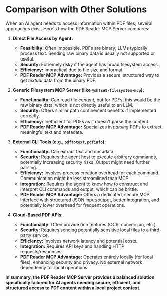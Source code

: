 # Comparison with Other Solutions

When an AI agent needs to access information within PDF files, several approaches exist. Here's how the PDF Reader MCP Server compares:

1.  **Direct File Access by Agent:**

    - **Feasibility:** Often impossible. PDFs are binary; LLMs typically process text. Sending raw binary data is usually not supported or useful.
    - **Security:** Extremely risky if the agent has broad filesystem access.
    - **Efficiency:** Impractical due to file size and format.
    - **PDF Reader MCP Advantage:** Provides a secure, structured way to get _textual_ data from the binary PDF.

2.  **Generic Filesystem MCP Server (like `@shtse8/filesystem-mcp`):**

    - **Functionality:** Can read file _content_, but for PDFs, this would be the raw binary data, which is not directly useful to an LLM.
    - **Security:** Offers similar path confinement benefits if implemented correctly.
    - **Efficiency:** Inefficient for PDFs as it doesn't parse the content.
    - **PDF Reader MCP Advantage:** Specializes in _parsing_ PDFs to extract meaningful text and metadata.

3.  **External CLI Tools (e.g., `pdftotext`, `pdfinfo`):**

    - **Functionality:** Can extract text and metadata.
    - **Security:** Requires the agent host to execute arbitrary commands, potentially increasing security risks. Output might need further parsing.
    - **Efficiency:** Involves process creation overhead for each command. Communication might be less streamlined than MCP.
    - **Integration:** Requires the agent to know how to construct and interpret CLI commands and output, which can be brittle.
    - **PDF Reader MCP Advantage:** Offers a dedicated, secure MCP interface with structured JSON input/output, better integration, and potentially lower overhead for frequent operations.

4.  **Cloud-Based PDF APIs:**
    - **Functionality:** Often provide rich features (OCR, conversion, etc.).
    - **Security:** Requires sending potentially sensitive local files to a third-party service.
    - **Efficiency:** Involves network latency and potential costs.
    - **Integration:** Requires API keys and handling HTTP requests/responses.
    - **PDF Reader MCP Advantage:** Operates entirely locally (for local files), enhancing security and privacy. No external network dependency for local operations.

**In summary, the PDF Reader MCP Server provides a balanced solution specifically tailored for AI agents needing secure, efficient, and structured access to PDF content within a local project context.**
